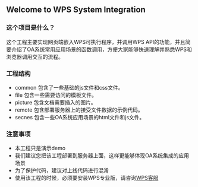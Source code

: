## Welcome to WPS System Integration

### 这个项目是什么？

这个工程主要实现网页端嵌入WPS可执行程序，并调用WPS API的功能，并且简要介绍了OA系统常用应用场景的函数调用，方便大家能够快速理解并熟悉WPS和浏览器调用交互的流程。

### 工程结构

* common 	包含了一些基础的js文件和css文件。
* file		包含一些需要访问的模板文件。
* picture	包含文档需要插入的图片。
* remote	包含部署服务器上的接受文件数据的示例代码。
* secnes	包含一些OA系统应用场景的html文件和js文件。

### 注意事项

* 本工程只是演示demo
* 我们建议您把该工程部署到服务器上面，这样更能够体现OA系统集成的应用场景
* 为了保护代码，建议对上线代码进行混淆
* 使用该工程的时候，必须要安装WPS专业版，请咨询[WPS客服](http://wps.udesk.cn/hc)

